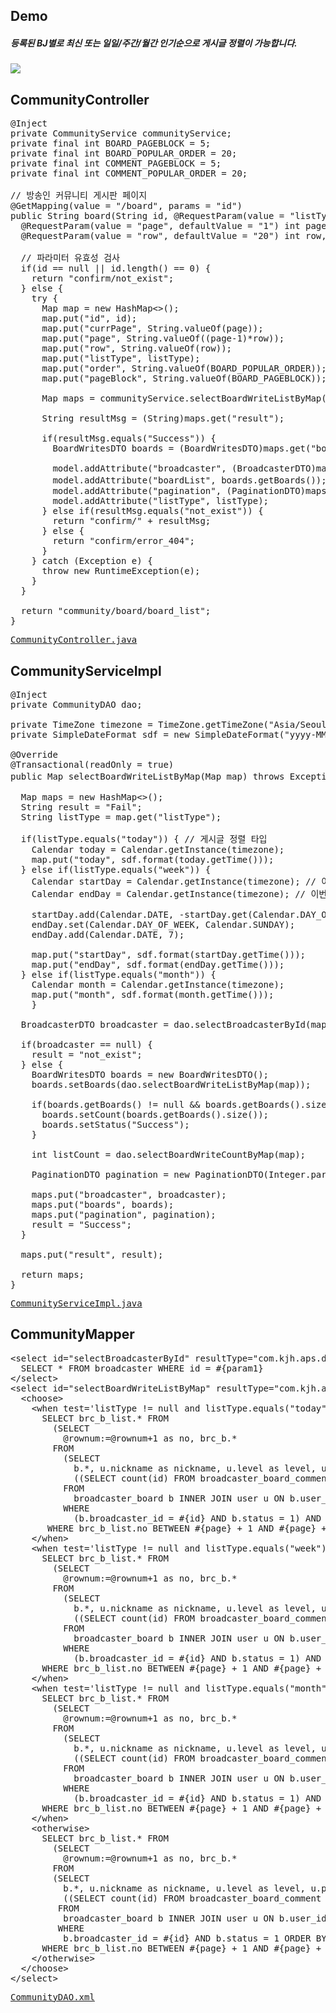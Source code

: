 ## Demo
<h5>등록된 BJ별로 최신 또는 일일/주간/월간 인기순으로 게시글 정렬이 가능합니다.</h5>
<img src="https://user-images.githubusercontent.com/47962660/64927132-a6894a80-d841-11e9-8903-f4d083ca0861.gif"/>

## CommunityController
<pre>
@Inject
private CommunityService communityService;
private final int BOARD_PAGEBLOCK = 5;
private final int BOARD_POPULAR_ORDER = 20;
private final int COMMENT_PAGEBLOCK = 5;
private final int COMMENT_POPULAR_ORDER = 20;

// 방송인 커뮤니티 게시판 페이지
@GetMapping(value = "/board", params = "id")
public String board(String id, @RequestParam(value = "listType", defaultValue = "new") String listType,
  @RequestParam(value = "page", defaultValue = "1") int page,
  @RequestParam(value = "row", defaultValue = "20") int row, Model model) {
		
  // 파라미터 유효성 검사
  if(id == null || id.length() == 0) {
    return "confirm/not_exist";
  } else {
    try {
      Map<String, String> map = new HashMap<>();
      map.put("id", id);
      map.put("currPage", String.valueOf(page));
      map.put("page", String.valueOf((page-1)*row));
      map.put("row", String.valueOf(row));
      map.put("listType", listType);
      map.put("order", String.valueOf(BOARD_POPULAR_ORDER));
      map.put("pageBlock", String.valueOf(BOARD_PAGEBLOCK));
				
      Map<String, Object> maps = communityService.selectBoardWriteListByMap(map);
				
      String resultMsg = (String)maps.get("result");
				
      if(resultMsg.equals("Success")) {
        BoardWritesDTO boards = (BoardWritesDTO)maps.get("boards");
					
        model.addAttribute("broadcaster", (BroadcasterDTO)maps.get("broadcaster"));
        model.addAttribute("boardList", boards.getBoards()); // 해당 방송인 커뮤니티 글 목록
        model.addAttribute("pagination", (PaginationDTO)maps.get("pagination"));
        model.addAttribute("listType", listType);					
      } else if(resultMsg.equals("not_exist")) {
        return "confirm/" + resultMsg;
      } else {
        return "confirm/error_404";
      }
    } catch (Exception e) {
      throw new RuntimeException(e);
    }
  }
		
  return "community/board/board_list";
}
</pre>
<pre>
<a href="https://github.com/KimJongHyeok2/aps/blob/master/APS/src/main/java/com/kjh/aps/controller/CommunityController.java">CommunityController.java</a>
</pre>
## CommunityServiceImpl
<pre>
@Inject
private CommunityDAO dao;
	
private TimeZone timezone = TimeZone.getTimeZone("Asia/Seoul");
private SimpleDateFormat sdf = new SimpleDateFormat("yyyy-MM-dd");
  
@Override
@Transactional(readOnly = true)
public Map<String, Object> selectBoardWriteListByMap(Map<String, String> map) throws Exception { // 방송인 커뮤니티 게시판 글 목록
	
  Map<String, Object> maps = new HashMap<>();
  String result = "Fail";
  String listType = map.get("listType");
		
  if(listType.equals("today")) { // 게시글 정렬 타입
    Calendar today = Calendar.getInstance(timezone);
    map.put("today", sdf.format(today.getTime()));
  } else if(listType.equals("week")) {
    Calendar startDay = Calendar.getInstance(timezone); // 이번 주의 시작
    Calendar endDay = Calendar.getInstance(timezone); // 이번 주의 끝
			
    startDay.add(Calendar.DATE, -startDay.get(Calendar.DAY_OF_WEEK) + 1);
    endDay.set(Calendar.DAY_OF_WEEK, Calendar.SUNDAY);
    endDay.add(Calendar.DATE, 7);
			
    map.put("startDay", sdf.format(startDay.getTime()));
    map.put("endDay", sdf.format(endDay.getTime()));
  } else if(listType.equals("month")) {
    Calendar month = Calendar.getInstance(timezone);
    map.put("month", sdf.format(month.getTime()));
	}
		
  BroadcasterDTO broadcaster = dao.selectBroadcasterById(map.get("id"));
		
  if(broadcaster == null) {
    result = "not_exist";
  } else {
    BoardWritesDTO boards = new BoardWritesDTO();
    boards.setBoards(dao.selectBoardWriteListByMap(map));
			
    if(boards.getBoards() != null && boards.getBoards().size() != 0) {
      boards.setCount(boards.getBoards().size());
      boards.setStatus("Success");
    }
	
    int listCount = dao.selectBoardWriteCountByMap(map);

    PaginationDTO pagination = new PaginationDTO(Integer.parseInt(map.get("pageBlock")), listCount, Integer.parseInt(map.get("currPage")), Integer.parseInt(map.get("row")));

    maps.put("broadcaster", broadcaster);
    maps.put("boards", boards);
    maps.put("pagination", pagination);
    result = "Success";
  }
		
  maps.put("result", result);
		
  return maps;
}
</pre>
<pre>
<a href="https://github.com/KimJongHyeok2/aps/blob/master/APS/src/main/java/com/kjh/aps/service/CommunityServiceImpl.java">CommunityServiceImpl.java</a>
</pre>
## CommunityMapper
<pre>
&lt;select id="selectBroadcasterById" resultType="com.kjh.aps.domain.BroadcasterDTO"&gt;
  SELECT * FROM broadcaster WHERE id = #{param1}
&lt;/select&gt;
&lt;select id="selectBoardWriteListByMap" resultType="com.kjh.aps.domain.BoardDTO"&gt;
  &lt;choose&gt;
    &lt;when test='listType != null and listType.equals("today")'&gt;
      SELECT brc_b_list.* FROM
        (SELECT
          @rownum:=@rownum+1 as no, brc_b.*
        FROM
          (SELECT
            b.*, u.nickname as nickname, u.level as level, u.profile as profile, u.type as userType,
            ((SELECT count(id) FROM broadcaster_board_comment WHERE broadcaster_board_id = b.id AND status = 1) + (SELECT count(id) FROM broadcaster_board_comment_reply WHERE broadcaster_board_comment_id IN (SELECT id FROM broadcaster_board_comment WHERE broadcaster_board_id = b.id) AND status = 1)) commentCount
          FROM
            broadcaster_board b INNER JOIN user u ON b.user_id = u.id
          WHERE
            (b.broadcaster_id = #{id} AND b.status = 1) AND (DATE_FORMAT(b.register_date, '%Y-%m-%d') = DATE_FORMAT(#{today}, '%Y-%m-%d')) AND ((b.up - b.down) &gt;= #{order}) ORDER BY (b.up - b.down) DESC) brc_b, (SELECT @rownum:=0) rownum) brc_b_list
       WHERE brc_b_list.no BETWEEN #{page} + 1 AND #{page} + #{row}
    &lt;/when&gt;
    &lt;when test='listType != null and listType.equals("week")'&gt;
      SELECT brc_b_list.* FROM
        (SELECT
          @rownum:=@rownum+1 as no, brc_b.*
        FROM
          (SELECT
            b.*, u.nickname as nickname, u.level as level, u.profile as profile, u.type as userType,
            ((SELECT count(id) FROM broadcaster_board_comment WHERE broadcaster_board_id = b.id AND status = 1) + (SELECT count(id) FROM broadcaster_board_comment_reply WHERE broadcaster_board_comment_id IN (SELECT id FROM broadcaster_board_comment WHERE broadcaster_board_id = b.id) AND status = 1)) commentCount
          FROM
            broadcaster_board b INNER JOIN user u ON b.user_id = u.id
          WHERE
            (b.broadcaster_id = #{id} AND b.status = 1) AND ((DATE_FORMAT(b.register_date, '%Y-%m-%d')) BETWEEN (DATE_FORMAT(#{startDay}, '%Y-%m-%d')) AND (DATE_FORMAT(#{endDay}, '%Y-%m-%d'))) AND ((b.up - b.down) &gt;= #{order}) ORDER BY (b.up - b.down) DESC) brc_b, (SELECT @rownum:=0) rownum) brc_b_list
      WHERE brc_b_list.no BETWEEN #{page} + 1 AND #{page} + #{row}
    &lt;/when&gt;
    &lt;when test='listType != null and listType.equals("month")'&gt;
      SELECT brc_b_list.* FROM
        (SELECT
          @rownum:=@rownum+1 as no, brc_b.*
        FROM
          (SELECT
            b.*, u.nickname as nickname, u.level as level, u.profile as profile, u.type as userType,
            ((SELECT count(id) FROM broadcaster_board_comment WHERE broadcaster_board_id = b.id AND status = 1) + (SELECT count(id) FROM broadcaster_board_comment_reply WHERE broadcaster_board_comment_id IN (SELECT id FROM broadcaster_board_comment WHERE broadcaster_board_id = b.id) AND status = 1)) commentCount
          FROM
            broadcaster_board b INNER JOIN user u ON b.user_id = u.id
          WHERE
            (b.broadcaster_id = #{id} AND b.status = 1) AND (DATE_FORMAT(b.register_date, '%Y-%m') = DATE_FORMAT(#{month}, '%Y-%m')) AND ((b.up - b.down) &gt;= #{order}) ORDER BY (b.up - b.down) DESC) brc_b, (SELECT @rownum:=0) rownum) brc_b_list
      WHERE brc_b_list.no BETWEEN #{page} + 1 AND #{page} + #{row}
    &lt;/when&gt;
    &lt;otherwise&gt;
      SELECT brc_b_list.* FROM
        (SELECT
          @rownum:=@rownum+1 as no, brc_b.*
        FROM
        (SELECT
          b.*, u.nickname as nickname, u.level as level, u.profile as profile, u.type as userType,
          ((SELECT count(id) FROM broadcaster_board_comment WHERE broadcaster_board_id = b.id AND status = 1) + (SELECT count(id) FROM broadcaster_board_comment_reply WHERE broadcaster_board_comment_id IN (SELECT id FROM broadcaster_board_comment WHERE broadcaster_board_id = b.id) AND status = 1)) commentCount
         FROM
          broadcaster_board b INNER JOIN user u ON b.user_id = u.id
         WHERE
          b.broadcaster_id = #{id} AND b.status = 1 ORDER BY b.id DESC) brc_b, (SELECT @rownum:=0) rownum) brc_b_list
      WHERE brc_b_list.no BETWEEN #{page} + 1 AND #{page} + #{row}
    &lt;/otherwise&gt;
  &lt;/choose&gt;
&lt;/select&gt;
</pre>
<pre>
<a href="https://github.com/KimJongHyeok2/aps/blob/master/APS/src/main/java/com/kjh/aps/mapper/CommunityDAO.xml">CommunityDAO.xml</a>
</pre>

